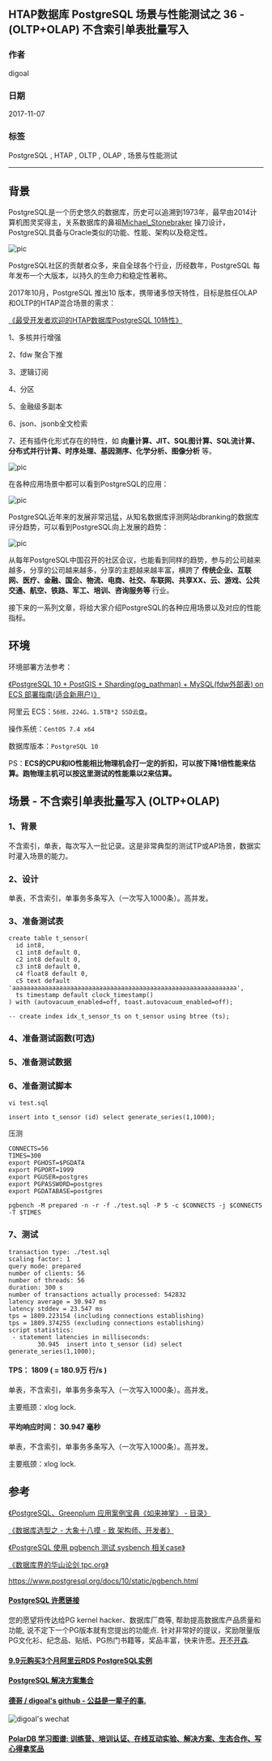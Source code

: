## HTAP数据库 PostgreSQL 场景与性能测试之 36 - (OLTP+OLAP) 不含索引单表批量写入   
    
### 作者    
digoal    
    
### 日期    
2017-11-07    
    
### 标签    
PostgreSQL , HTAP , OLTP , OLAP , 场景与性能测试    
    
----    
    
## 背景    
PostgreSQL是一个历史悠久的数据库，历史可以追溯到1973年，最早由2014计算机图灵奖得主，关系数据库的鼻祖[Michael_Stonebraker](https://en.wikipedia.org/wiki/Michael_Stonebraker) 操刀设计，PostgreSQL具备与Oracle类似的功能、性能、架构以及稳定性。    
    
![pic](20171107_02_pic_003.jpg)    
    
PostgreSQL社区的贡献者众多，来自全球各个行业，历经数年，PostgreSQL 每年发布一个大版本，以持久的生命力和稳定性著称。    
    
2017年10月，PostgreSQL 推出10 版本，携带诸多惊天特性，目标是胜任OLAP和OLTP的HTAP混合场景的需求：    
    
[《最受开发者欢迎的HTAP数据库PostgreSQL 10特性》](../201710/20171029_01.md)    
    
1、多核并行增强    
    
2、fdw 聚合下推    
    
3、逻辑订阅    
    
4、分区    
    
5、金融级多副本    
    
6、json、jsonb全文检索    
    
7、还有插件化形式存在的特性，如 **向量计算、JIT、SQL图计算、SQL流计算、分布式并行计算、时序处理、基因测序、化学分析、图像分析** 等。    
    
![pic](20171107_02_pic_001.jpg)    
    
在各种应用场景中都可以看到PostgreSQL的应用：    
    
![pic](../201706/20170601_02_pic_002.png)    
    
PostgreSQL近年来的发展非常迅猛，从知名数据库评测网站dbranking的数据库评分趋势，可以看到PostgreSQL向上发展的趋势：    
    
![pic](20171107_02_pic_002.jpg)    
    
从每年PostgreSQL中国召开的社区会议，也能看到同样的趋势，参与的公司越来越多，分享的公司越来越多，分享的主题越来越丰富，横跨了 **传统企业、互联网、医疗、金融、国企、物流、电商、社交、车联网、共享XX、云、游戏、公共交通、航空、铁路、军工、培训、咨询服务等** 行业。    
    
接下来的一系列文章，将给大家介绍PostgreSQL的各种应用场景以及对应的性能指标。    
    
## 环境    
环境部署方法参考：    
    
[《PostgreSQL 10 + PostGIS + Sharding(pg_pathman) + MySQL(fdw外部表) on ECS 部署指南(适合新用户)》](../201710/20171018_01.md)    
    
阿里云 ECS：```56核，224G，1.5TB*2 SSD云盘```。    
    
操作系统：```CentOS 7.4 x64```    
    
数据库版本：```PostgreSQL 10```    
    
PS：**ECS的CPU和IO性能相比物理机会打一定的折扣，可以按下降1倍性能来估算。跑物理主机可以按这里测试的性能乘以2来估算。**    
    
## 场景 - 不含索引单表批量写入 (OLTP+OLAP)    
    
### 1、背景    
不含索引，单表，每次写入一批记录。这是非常典型的测试TP或AP场景，数据实时灌入场景的能力。    
    
### 2、设计    
    
单表，不含索引，单事务多条写入（一次写入1000条）。高并发。    
    
### 3、准备测试表    
    
```    
create table t_sensor(    
  id int8,    
  c1 int8 default 0,    
  c2 int8 default 0,    
  c3 int8 default 0,    
  c4 float8 default 0,    
  c5 text default 'aaaaaaaaaaaaaaaaaaaaaaaaaaaaaaaaaaaaaaaaaaaaaaaaaaaaaaaaaaaaaa',    
  ts timestamp default clock_timestamp()    
) with (autovacuum_enabled=off, toast.autovacuum_enabled=off);    
    
-- create index idx_t_sensor_ts on t_sensor using btree (ts);    
```    
    
### 4、准备测试函数(可选)    
    
### 5、准备测试数据    
    
### 6、准备测试脚本    
```    
vi test.sql    
    
insert into t_sensor (id) select generate_series(1,1000);    
```    
    
压测    
    
```    
CONNECTS=56    
TIMES=300    
export PGHOST=$PGDATA    
export PGPORT=1999    
export PGUSER=postgres    
export PGPASSWORD=postgres    
export PGDATABASE=postgres    
    
pgbench -M prepared -n -r -f ./test.sql -P 5 -c $CONNECTS -j $CONNECTS -T $TIMES    
```    
    
### 7、测试    
    
```    
transaction type: ./test.sql  
scaling factor: 1  
query mode: prepared  
number of clients: 56  
number of threads: 56  
duration: 300 s  
number of transactions actually processed: 542832  
latency average = 30.947 ms  
latency stddev = 23.547 ms  
tps = 1809.223154 (including connections establishing)  
tps = 1809.374255 (excluding connections establishing)  
script statistics:  
 - statement latencies in milliseconds:  
        30.945  insert into t_sensor (id) select generate_series(1,1000);  
```    
    
#### TPS： 1809  ( = 180.9万 行/s )  
    
单表，不含索引，单事务多条写入（一次写入1000条）。高并发。    
  
主要瓶颈：xlog lock.   
    
#### 平均响应时间： 30.947 毫秒    
    
单表，不含索引，单事务多条写入（一次写入1000条）。高并发。    
  
主要瓶颈：xlog lock.   
    
## 参考    
[《PostgreSQL、Greenplum 应用案例宝典《如来神掌》 - 目录》](../201706/20170601_02.md)    
    
[《数据库选型之 - 大象十八摸 - 致 架构师、开发者》](../201702/20170209_01.md)    
    
[《PostgreSQL 使用 pgbench 测试 sysbench 相关case》](../201610/20161031_02.md)    
    
[《数据库界的华山论剑 tpc.org》](../201701/20170125_01.md)    
    
https://www.postgresql.org/docs/10/static/pgbench.html    
    
  
  
  
  
  
  
  
  
  
  
  
  
  
  
  
  
  
  
  
  
  
  
  
  
  
  
  
  
  
  
  
  
  
  
  
  
  
  
  
  
  
  
  
  
  
  
  
  
  
  
  
  
  
  
  
  
  
  
  
  
  
  
  
  
  
  
  
  
  
  
  
  
  
#### [PostgreSQL 许愿链接](https://github.com/digoal/blog/issues/76 "269ac3d1c492e938c0191101c7238216")
您的愿望将传达给PG kernel hacker、数据库厂商等, 帮助提高数据库产品质量和功能, 说不定下一个PG版本就有您提出的功能点. 针对非常好的提议，奖励限量版PG文化衫、纪念品、贴纸、PG热门书籍等，奖品丰富，快来许愿。[开不开森](https://github.com/digoal/blog/issues/76 "269ac3d1c492e938c0191101c7238216").  
  
  
#### [9.9元购买3个月阿里云RDS PostgreSQL实例](https://www.aliyun.com/database/postgresqlactivity "57258f76c37864c6e6d23383d05714ea")
  
  
#### [PostgreSQL 解决方案集合](https://yq.aliyun.com/topic/118 "40cff096e9ed7122c512b35d8561d9c8")
  
  
#### [德哥 / digoal's github - 公益是一辈子的事.](https://github.com/digoal/blog/blob/master/README.md "22709685feb7cab07d30f30387f0a9ae")
  
  
![digoal's wechat](../pic/digoal_weixin.jpg "f7ad92eeba24523fd47a6e1a0e691b59")
  
  
#### [PolarDB 学习图谱: 训练营、培训认证、在线互动实验、解决方案、生态合作、写心得拿奖品](https://www.aliyun.com/database/openpolardb/activity "8642f60e04ed0c814bf9cb9677976bd4")
  
